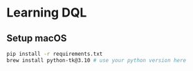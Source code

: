 # Learning DQL

## Setup macOS

```sh
pip install -r requirements.txt
brew install python-tk@3.10 # use your python version here
```
